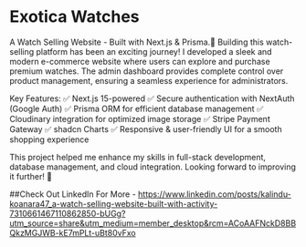 # Exotica Watches


A Watch Selling Website - Built with Next.js & Prisma.🚀
Building this watch-selling platform has been an exciting journey! I developed a sleek and modern e-commerce website where users can explore and purchase premium watches. The admin dashboard provides complete control over product management, ensuring a seamless experience for administrators.

Key Features:
 ✅ Next.js 15-powered 
 ✅ Secure authentication with NextAuth (Google Auth)
 ✅ Prisma ORM for efficient database management
 ✅ Cloudinary integration for optimized image storage
 ✅ Stripe Payment Gateway
 ✅ shadcn Charts
 ✅ Responsive & user-friendly UI for a smooth shopping experience

This project helped me enhance my skills in full-stack development, database management, and cloud integration. Looking forward to improving it further! 🚀

##Check Out LinkedIn For More - https://www.linkedin.com/posts/kalindu-koanara47_a-watch-selling-website-built-with-activity-7310661467110862850-bUGg?utm_source=share&utm_medium=member_desktop&rcm=ACoAAFNckD8BBQkzMGJWB-kE7mPLt-uBt80vFxo



